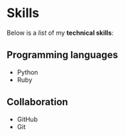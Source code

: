 # Skills

Below is a _list_ of my **technical skills**:

## Programming languages

- Python
- Ruby

## Collaboration

- GitHub
- Git
